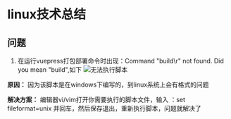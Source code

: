 # linux技术总结
## 问题
1. 在运行vuepress打包部署命令时出现：Command "build\r" not found. Did you mean "build",如下
![无法执行脚本](/Linux/无法执行脚本.png)

**原因：** 因为该脚本是在windows下编写的，到linux系统上会有格式的问题

**解决方案：** 编辑器vi/vim打开你需要执行的脚本文件，输入 ：set fileformat=unix 并回车，然后保存退出，重新执行脚本，问题就解决了
